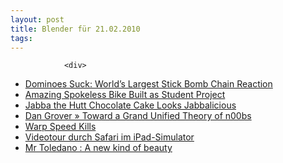```yaml
---
layout: post
title: Blender für 21.02.2010
tags:
---
```



                <div>
<ul>
    <li><a rel="nofollow" href="http://www.fscklog.com/2010/02/videotour-durch-safari-im-ipad-simulator.html">Dominoes  Suck: World’s Largest Stick Bomb Chain Reaction</a></li>
    <li><a rel="nofollow" href="http://www.fscklog.com/2010/02/videotour-durch-safari-im-ipad-simulator.html">Amazing  Spokeless Bike Built as Student Project</a></li>
    <li><a rel="nofollow" href="http://www.fscklog.com/2010/02/videotour-durch-safari-im-ipad-simulator.html">Jabba  the Hutt Chocolate Cake Looks Jabbalicious</a></li>
    <li><a rel="nofollow" href="http://www.fscklog.com/2010/02/videotour-durch-safari-im-ipad-simulator.html">Dan  Grover » Toward a Grand Unified Theory of n00bs</a></li>
    <li><a rel="nofollow" href="http://www.fscklog.com/2010/02/videotour-durch-safari-im-ipad-simulator.html">Warp  Speed Kills</a><a rel="nofollow" href="http://www.mrtoledano.com/A-new-kind-of-beauty">
</a></li>
    <li><a rel="nofollow" href="http://www.mrtoledano.com/A-new-kind-of-beauty">Videotour  durch Safari im iPad-Simulator</a></li>
    <li><a rel="nofollow" href="http://www.mrtoledano.com/A-new-kind-of-beauty">Mr Toledano : A  new kind of beauty</a></li>
</ul>
</div>
